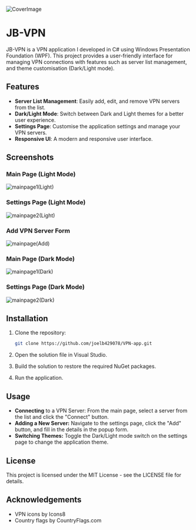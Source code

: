 
  ![CoverImage](https://github.com/joelb429078/VPN-app/assets/160978621/31c581fa-8c7b-40b4-bdc5-ebcdfb9cdb07)

  # JB-VPN

JB-VPN is a VPN application I developed in C# using Windows Presentation Foundation (WPF). This project provides a user-friendly interface for managing VPN connections with features such as server list management, and theme customisation (Dark/Light mode).

## Features

- **Server List Management**: Easily add, edit, and remove VPN servers from the list.
- **Dark/Light Mode**: Switch between Dark and Light themes for a better user experience.
- **Settings Page**: Customise the application settings and manage your VPN servers.
- **Responsive UI**: A modern and responsive user interface.

## Screenshots

### Main Page (Light Mode)
![mainpage1(Light)](https://github.com/joelb429078/VPN-app/assets/160978621/027f90b9-e456-4d9c-afb1-94f0bc7485ca)

### Settings Page (Light Mode)
![mainpage2(Light)](https://github.com/joelb429078/VPN-app/assets/160978621/b8db444d-50a9-452e-b7d6-7826bb1b4415)

### Add VPN Server Form
![mainpage(Add)](https://github.com/joelb429078/VPN-app/assets/160978621/a7b9e988-6310-4c01-a964-95b405474819) 

### Main Page (Dark Mode)
 ![mainpage1(Dark)](https://github.com/joelb429078/VPN-app/assets/160978621/ec05f764-ca7a-4baf-810f-f79ec8f5e981)

### Settings Page (Dark Mode)
![mainpage2(Dark)](https://github.com/joelb429078/VPN-app/assets/160978621/fbf13bc4-995e-4127-8fff-23aa4eef8747)


## Installation

1. Clone the repository:
   ```sh
   git clone https://github.com/joelb429078/VPN-app.git
   
2. Open the solution file in Visual Studio.

3. Build the solution to restore the required NuGet packages.

4. Run the application.

## Usage
- **Connecting** to a VPN Server: From the main page, select a server from the list and click the "Connect" button.
- **Adding a New Server:** Navigate to the settings page, click the "Add" button, and fill in the details in the popup form.
- **Switching Themes:** Toggle the Dark/Light mode switch on the settings page to change the application theme.

## License
This project is licensed under the MIT License - see the LICENSE file for details.

## Acknowledgements
- VPN icons by Icons8
- Country flags by CountryFlags.com

